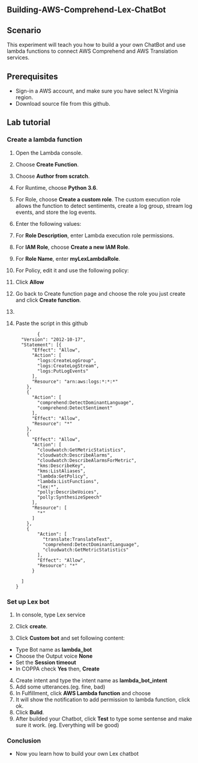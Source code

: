 ## Building-AWS-Comprehend-Lex-ChatBot

## Scenario
This experiment will teach you how to build a your own ChatBot and use lambda functions to connect AWS Comprehend and AWS Translation services.

## Prerequisites
* Sign-in a AWS account, and make sure you have select N.Virginia region.
* Download source file from this github.

## Lab tutorial

### Create a lambda function
1.  Open the Lambda console.
2.  Choose **Create Function**.
3.  Choose **Author from scratch**.
4.  For Runtime, choose **Python 3.6**.
5.  For Role, choose **Create a custom role**. The custom execution role allows the function to detect sentiments, create a log group, stream log events, and store the log events.
6.  Enter the following values:
7.  For **Role Description**, enter Lambda execution role permissions.
8.  For **IAM Role**, choose **Create a new IAM Role**.
9.  For **Role Name**, enter **myLexLambdaRole**.
10. For Policy, edit it and use the following policy:




11. Click **Allow**
12. Go back to Create function page and choose the role you just create and click **Create function**.
13. 
12. Paste the script in this github

                {
          "Version": "2012-10-17",
          "Statement": [{
              "Effect": "Allow",
              "Action": [
                "logs:CreateLogGroup",
                "logs:CreateLogStream",
                "logs:PutLogEvents"
              ],
              "Resource": "arn:aws:logs:*:*:*"
            },
            {
              "Action": [
                "comprehend:DetectDominantLanguage",
                "comprehend:DetectSentiment"
              ],
              "Effect": "Allow",
              "Resource": "*"
            },
            {
              "Effect": "Allow",
              "Action": [
                "cloudwatch:GetMetricStatistics",
                "cloudwatch:DescribeAlarms",
                "cloudwatch:DescribeAlarmsForMetric",
                "kms:DescribeKey",
                "kms:ListAliases",
                "lambda:GetPolicy",
                "lambda:ListFunctions",
                "lex:*",
                "polly:DescribeVoices",
                "polly:SynthesizeSpeech"
              ],
              "Resource": [
                "*"
              ]
            },
            {
                "Action": [
                  "translate:TranslateText",
                  "comprehend:DetectDominantLanguage",
                  "cloudwatch:GetMetricStatistics"
                ],
                "Effect": "Allow",
                "Resource": "*"
              }

          ]
        }

### Set up Lex bot
1. In console, type Lex service

2. Click **create**.

3. Click **Custom bot** and set following content:
* Type Bot name as **lambda_bot**
* Choose the Output voice **None**
* Set the **Session timeout**
* In COPPA check **Yes**
  then, **Create**   

4. Create intent and type the intent name as **lambda_bot_intent**
5. Add some utterances.(eg. fine, bad) 
6. In Fulfillment, click **AWS Lambda function** and choose 
7. It will show the notification to add permission to lambda function, click ok.
8. Click **Bulid**.
9. After builded your Chatbot, click **Test** to type some sentense and make sure it work. (eg. Everything will be good)

### Conclusion
* Now you learn how to build your own Lex chatbot

